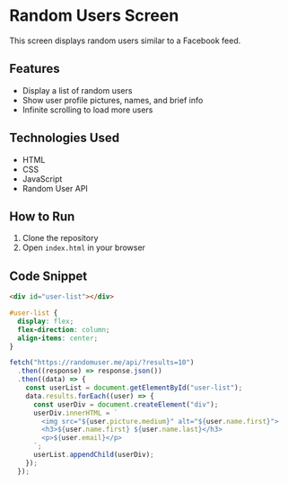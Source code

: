 # Random Users Screen

This screen displays random users similar to a Facebook feed.

## Features

- Display a list of random users
- Show user profile pictures, names, and brief info
- Infinite scrolling to load more users

## Technologies Used

- HTML
- CSS
- JavaScript
- Random User API

## How to Run

1. Clone the repository
2. Open `index.html` in your browser

## Code Snippet

```html
<div id="user-list"></div>
```

```css
#user-list {
  display: flex;
  flex-direction: column;
  align-items: center;
}
```

```javascript
fetch("https://randomuser.me/api/?results=10")
  .then((response) => response.json())
  .then((data) => {
    const userList = document.getElementById("user-list");
    data.results.forEach((user) => {
      const userDiv = document.createElement("div");
      userDiv.innerHTML = `
        <img src="${user.picture.medium}" alt="${user.name.first}">
        <h3>${user.name.first} ${user.name.last}</h3>
        <p>${user.email}</p>
      `;
      userList.appendChild(userDiv);
    });
  });
```
